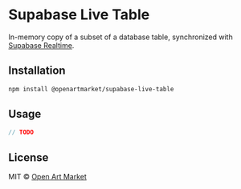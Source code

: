 # Supabase Live Table

In-memory copy of a subset of a database table, synchronized with [Supabase Realtime](https://supabase.com/docs/guides/realtime).


## Installation

```sh
npm install @openartmarket/supabase-live-table
```

## Usage

```typescript
// TODO
```

## License

MIT © [Open Art Market](https://openartmarket.com)
